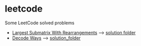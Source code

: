 # leetcode
Some LeetCode solved problems

* [Largest Submatrix With Rearrangements](https://leetcode.com/problems/largest-submatrix-with-rearrangements/) --> [solution folder](https://github.com/lucapernice/leetcode/tree/main/LargestSubmatrixWithRearrangements)
* [Decode Ways](https://leetcode.com/problems/decode-ways/) --> [solution_folder](https://github.com/lucapernice/leetcode/tree/main/decode_ways)


